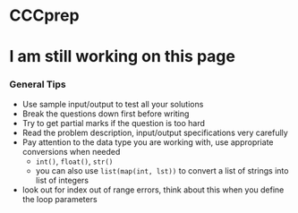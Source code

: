 # CCCprep

# I am still working on this page

### General Tips
- Use sample input/output to test all your solutions
- Break the questions down first before writing
- Try to get partial marks if the question is too hard
- Read the problem description, input/output specifications very carefully
- Pay attention to the data type you are working with, use appropriate conversions when needed
  - `int()`, `float()`, `str()`
  - you can also use `list(map(int, lst))` to convert a list of strings into list of integers
- look out for index out of range errors, think about this when you define the loop parameters